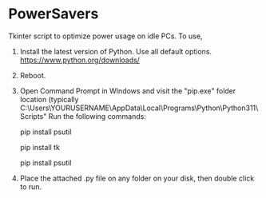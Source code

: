# PowerSavers
Tkinter script to optimize power usage on idle PCs.
To use, 

1) Install the latest version of Python. Use all default options.
https://www.python.org/downloads/

2) Reboot. 

3) Open Command Prompt in WIndows and visit the "pip.exe" folder location (typically C:\Users\YOURUSERNAME\AppData\Local\Programs\Python\Python311\Scripts"
Run the following commands:

    pip install psutil
    
    pip install tk
    
    pip install psutil

4) Place the attached .py file on any folder on your disk, then double click to run.
